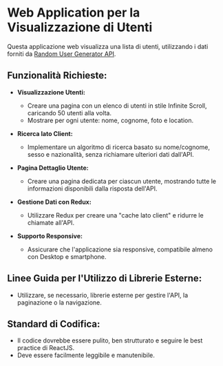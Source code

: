 # Web Application per la Visualizzazione di Utenti

Questa applicazione web visualizza una lista di utenti, utilizzando i dati forniti da [Random User Generator API](https://randomuser.me/).

## Funzionalità Richieste:

- **Visualizzazione Utenti:**

  - Creare una pagina con un elenco di utenti in stile Infinite Scroll, caricando 50 utenti alla volta.
  - Mostrare per ogni utente: nome, cognome, foto e location.

- **Ricerca lato Client:**

  - Implementare un algoritmo di ricerca basato su nome/cognome, sesso e nazionalità, senza richiamare ulteriori dati dall'API.

- **Pagina Dettaglio Utente:**

  - Creare una pagina dedicata per ciascun utente, mostrando tutte le informazioni disponibili dalla risposta dell'API.

- **Gestione Dati con Redux:**

  - Utilizzare Redux per creare una "cache lato client" e ridurre le chiamate all'API.

- **Supporto Responsive:**
  - Assicurare che l'applicazione sia responsive, compatibile almeno con Desktop e smartphone.

## Linee Guida per l'Utilizzo di Librerie Esterne:

- Utilizzare, se necessario, librerie esterne per gestire l'API, la paginazione o la navigazione.

## Standard di Codifica:

- Il codice dovrebbe essere pulito, ben strutturato e seguire le best practice di ReactJS.
- Deve essere facilmente leggibile e manutenibile.
